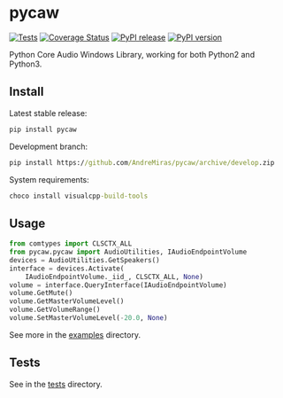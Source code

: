# pycaw

[![Tests](https://github.com/AndreMiras/pycaw/workflows/Tests/badge.svg)](https://github.com/AndreMiras/pycaw/actions/workflows/tests.yml)
[![Coverage Status](https://coveralls.io/repos/github/AndreMiras/pycaw/badge.svg?branch=develop)](https://coveralls.io/github/AndreMiras/pycaw?branch=develop)
[![PyPI release](https://github.com/AndreMiras/pycaw/workflows/PyPI%20release/badge.svg)](https://github.com/AndreMiras/pycaw/actions/workflows/pypi-release.yml)
[![PyPI version](https://badge.fury.io/py/pycaw.svg)](https://badge.fury.io/py/pycaw)

Python Core Audio Windows Library, working for both Python2 and Python3.

## Install

Latest stable release:
```bat
pip install pycaw
```

Development branch:
```bat
pip install https://github.com/AndreMiras/pycaw/archive/develop.zip
```

System requirements:
```bat
choco install visualcpp-build-tools
```

## Usage

```Python
from comtypes import CLSCTX_ALL
from pycaw.pycaw import AudioUtilities, IAudioEndpointVolume
devices = AudioUtilities.GetSpeakers()
interface = devices.Activate(
    IAudioEndpointVolume._iid_, CLSCTX_ALL, None)
volume = interface.QueryInterface(IAudioEndpointVolume)
volume.GetMute()
volume.GetMasterVolumeLevel()
volume.GetVolumeRange()
volume.SetMasterVolumeLevel(-20.0, None)
```

See more in the [examples](examples/) directory.

## Tests

See in the [tests](tests/) directory.
